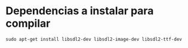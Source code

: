 # Dependencias a instalar para compilar

``` 
sudo apt-get install libsdl2-dev libsdl2-image-dev libsdl2-ttf-dev
```